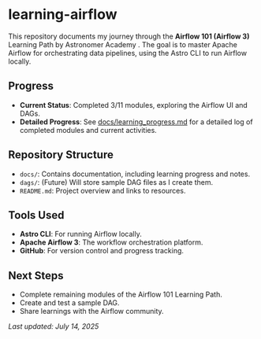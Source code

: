# learning-airflow
This repository documents my journey through the **Airflow 101 (Airflow 3)** Learning Path by Astronomer Academy [](https://academy.astronomer.io/path/airflow-101). The goal is to master Apache Airflow for orchestrating data pipelines, using the Astro CLI to run Airflow locally.

## Progress
- **Current Status**: Completed 3/11 modules, exploring the Airflow UI and DAGs.
- **Detailed Progress**: See [docs/learning_progress.md](docs/learning_progress.md) for a detailed log of completed modules and current activities.

## Repository Structure
- `docs/`: Contains documentation, including learning progress and notes.
- `dags/`: (Future) Will store sample DAG files as I create them.
- `README.md`: Project overview and links to resources.

## Tools Used
- **Astro CLI**: For running Airflow locally.
- **Apache Airflow 3**: The workflow orchestration platform.
- **GitHub**: For version control and progress tracking.

## Next Steps
- Complete remaining modules of the Airflow 101 Learning Path.
- Create and test a sample DAG.
- Share learnings with the Airflow community.

*Last updated: July 14, 2025*
